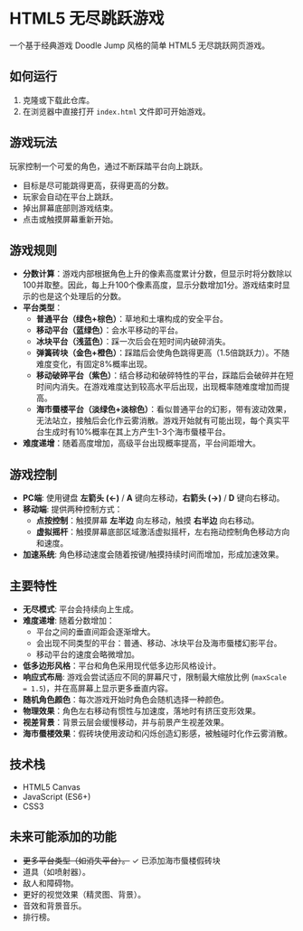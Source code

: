 # HTML5 无尽跳跃游戏

一个基于经典游戏 Doodle Jump 风格的简单 HTML5 无尽跳跃网页游戏。

## 如何运行

1. 克隆或下载此仓库。
2. 在浏览器中直接打开 `index.html` 文件即可开始游戏。

## 游戏玩法

玩家控制一个可爱的角色，通过不断踩踏平台向上跳跃。

*   目标是尽可能跳得更高，获得更高的分数。
*   玩家会自动在平台上跳跃。
*   掉出屏幕底部则游戏结束。
*   点击或触摸屏幕重新开始。

## 游戏规则

*   **分数计算**：游戏内部根据角色上升的像素高度累计分数，但显示时将分数除以100并取整。因此，每上升100个像素高度，显示分数增加1分。游戏结束时显示的也是这个处理后的分数。
*   **平台类型**：
    *   **普通平台（绿色+棕色）**：草地和土壤构成的安全平台。
    *   **移动平台（蓝绿色）**：会水平移动的平台。
    *   **冰块平台（浅蓝色）**：踩一次后会在短时间内破碎消失。
    *   **弹簧砖块（金色+橙色）**：踩踏后会使角色跳得更高（1.5倍跳跃力）。不随难度变化，有固定8%概率出现。
    *   **移动破碎平台（紫色）**：结合移动和破碎特性的平台，踩踏后会破碎并在短时间内消失。在游戏难度达到较高水平后出现，出现概率随难度增加而提高。
    *   **海市蜃楼平台（淡绿色+淡棕色）**：看似普通平台的幻影，带有波动效果，无法站立，接触后会化作云雾消散。游戏开始就有可能出现，每个真实平台生成时有10%概率在其上方产生1-3个海市蜃楼平台。
*   **难度递增**：随着高度增加，高级平台出现概率提高，平台间距增大。

## 游戏控制

*   **PC端**: 使用键盘 **左箭头 (←)** / **A** 键向左移动，**右箭头 (→)** / **D** 键向右移动。
*   **移动端**: 提供两种控制方式：
    *   **点按控制**：触摸屏幕 **左半边** 向左移动，触摸 **右半边** 向右移动。
    *   **虚拟摇杆**：触摸屏幕底部区域激活虚拟摇杆，左右拖动控制角色移动方向和速度。
*   **加速系统**: 角色移动速度会随着按键/触摸持续时间而增加，形成加速效果。

## 主要特性

*   **无尽模式**: 平台会持续向上生成。
*   **难度递增**: 随着分数增加：
    *   平台之间的垂直间距会逐渐增大。
    *   会出现不同类型的平台：普通、移动、冰块平台及海市蜃楼幻影平台。
    *   移动平台的速度会略微增加。
*   **低多边形风格**：平台和角色采用现代低多边形风格设计。
*   **响应式布局**: 游戏会尝试适应不同的屏幕尺寸，限制最大缩放比例 (`maxScale = 1.5`)，并在高屏幕上显示更多垂直内容。
*   **随机角色颜色**：每次游戏开始时角色会随机选择一种颜色。
*   **物理效果**：角色左右移动有惯性与加速度，落地时有挤压变形效果。
*   **视差背景**：背景云层会缓慢移动，并与前景产生视差效果。
*   **海市蜃楼效果**：假砖块使用波动和闪烁创造幻影感，被触碰时化作云雾消散。

## 技术栈

*   HTML5 Canvas
*   JavaScript (ES6+)
*   CSS3

## 未来可能添加的功能

*   ~~更多平台类型（如消失平台）。~~ ✓ 已添加海市蜃楼假砖块
*   道具（如喷射器）。
*   敌人和障碍物。
*   更好的视觉效果（精灵图、背景）。
*   音效和背景音乐。
*   排行榜。 